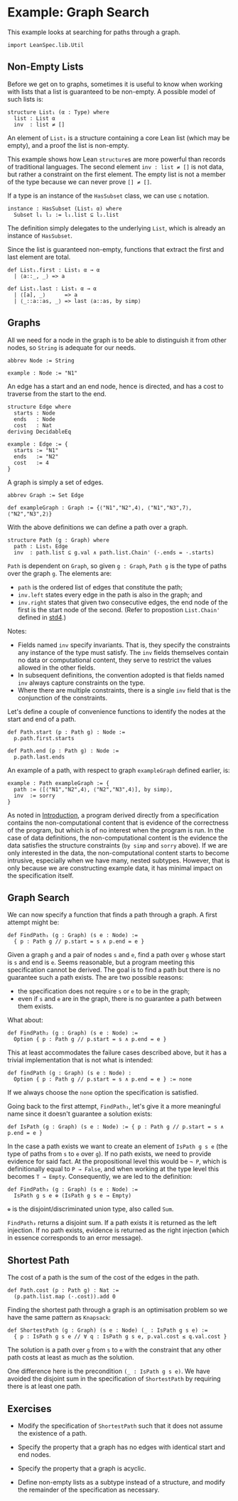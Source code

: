 # Example: Graph Search

This example looks at searching for paths through a graph.

```lean
import LeanSpec.lib.Util
```

## Non-Empty Lists

Before we get on to graphs, sometimes it is useful to know when working with lists
that a list is guaranteed to be non-empty. A possible model of such lists is:

```lean
structure List₁ (α : Type) where
  list : List α
  inv  : list ≠ []
```

An element of `List₁` is a structure containing a core Lean list (which may be empty),
and a proof the list is non-empty.

This example shows how Lean `structure`s are more powerful than records of traditional languages.
The second element `inv : list ≠ []` is not data, but rather a constraint on the first element.
The empty list is not a member of the type because we can never prove `[] ≠ []`.

If a type is an instance of the `HasSubset` class, we can use `⊆` notation.

```lean
instance : HasSubset (List₁ α) where
  Subset l₁ l₂ := l₁.list ⊆ l₂.list
```

The definition simply delegates to the underlying `List`, which is already an instance of `HasSubset`.

Since the list is guaranteed non-empty, functions that extract the first and last element are
total.

```lean
def List₁.first : List₁ α → α
  | ⟨a::_, _⟩ => a

def List₁.last : List₁ α → α
  | ⟨[a], _⟩      => a
  | ⟨_::a::as, _⟩ => last ⟨a::as, by simp⟩
```

## Graphs

All we need for a node in the graph is to be able to distinguish it from other nodes,
so `String` is adequate for our needs.

```lean
abbrev Node := String

example : Node := "N1"
```

An edge has a start and an end node, hence is directed, and has a cost to traverse from
the start to the end.

```lean
structure Edge where
  starts : Node
  ends   : Node
  cost   : Nat
deriving DecidableEq

example : Edge := {
  starts := "N1"
  ends   := "N2"
  cost   := 4
}
```

A graph is simply a set of edges.

```lean
abbrev Graph := Set Edge

def exampleGraph : Graph := {⟨"N1","N2",4⟩, ⟨"N1","N3",7⟩, ⟨"N2","N3",2⟩}
```

With the above definitions we can define a path over a graph.

```lean
structure Path (g : Graph) where
  path : List₁ Edge
  inv  : path.list ⊆ g.val ∧ path.list.Chain' (·.ends = ·.starts)
```

`Path` is dependent on `Graph`, so given `g : Graph`, `Path g` is the type of paths
over the graph `g`. The elements are:
- `path` is the ordered list of edges that constitute the path;
- `inv.left` states every edge in the path is also in the graph; and
- `inv.right` states that given two consecutive edges, the end node of the first is the start node
of the second. (Refer to propostion `List.Chain'` defined in [std4](https://github.com/leanprover/std4).)

Notes:
- Fields named `inv` specify invariants. That is, they
specify the constraints any instance of the type must satisfy. The `inv` fields
themselves contain no data or computational content, they serve to restrict the
values allowed in the other fields.
- In subsequent definitions, the convention adopted is that fields named `inv`
always capture constraints on the type.
- Where there are multiple constraints, there is a single `inv` field that is the conjunction
of the constraints.

Let's define a couple of convenience functions to identify the nodes at the start and end
of a path.

```lean
def Path.start (p : Path g) : Node :=
  p.path.first.starts

def Path.end (p : Path g) : Node :=
  p.path.last.ends
```

An example of a path, with respect to graph `exampleGraph` defined earlier, is:

```lean
example : Path exampleGraph := {
  path := ⟨[⟨"N1","N2",4⟩, ⟨"N2","N3",4⟩], by simp⟩,
  inv  := sorry
}
```

As noted in [Introduction](../Introduction.md), a program derived directly from a specification
contains the non-computational content that is evidence of the correctness of the program, but which
is of no interest when the program is run. In the case of data definitions, the non-computational content
is the evidence the data satisfies the structure constraints (`by simp` and `sorry` above).
If we are only interested in the data, the non-computational content starts to become intrusive,
especially when we have many, nested subtypes. However, that is only because we are
constructing example data, it has minimal impact on the specification itself.

## Graph Search

We can now specify a function that finds a path through a graph. A first attempt
might be:

```lean
def FindPath₁ (g : Graph) (s e : Node) :=
  { p : Path g // p.start = s ∧ p.end = e }
```

Given a graph `g` and a pair of nodes `s` and `e`, find a path over `g` whose start is `s` and end is `e`.
Seems reasonable, but a program meeting this specification cannot be derived. The goal is to find a path
but there is no guarantee such a path exists. The are two possible reasons:

- the specification does not require `s` or `e` to be in the graph;
- even if `s` and `e` are in the graph, there is no guarantee a path between them exists.

What about:

```lean
def FindPath₂ (g : Graph) (s e : Node) :=
  Option { p : Path g // p.start = s ∧ p.end = e }
```

This at least accommodates the failure cases described above, but it has a trivial implementation that
is not what is intended:

```lean
def findPath (g : Graph) (s e : Node) :
  Option { p : Path g // p.start = s ∧ p.end = e } := none
```

If we always choose the `none` option the specification is satisfied.

Going back to the first attempt, `FindPath₁`, let's give it a more meaningful name since it doesn't
guarantee a solution exists:

```lean
def IsPath (g : Graph) (s e : Node) := { p : Path g // p.start = s ∧ p.end = e }
```

In the case a path exists we want to create an element of `IsPath g s e` (the type of paths from
`s` to `e` over `g`). If no path exists, we need to provide evidence for said fact. At the
propositional level this would be `¬ P`, which is definitionally equal to `P → False`, and when
working at the type level this becomes `T → Empty`. Consequently, we are led to the definition:

```lean
def FindPath₃ (g : Graph) (s e : Node) :=
  IsPath g s e ⊕ (IsPath g s e → Empty)
```

`⊕` is the disjoint/discriminated union type, also called `Sum`.

`FindPath₃` returns a disjoint sum. If a path exists it is returned as the left injection.
If no path exists, evidence is returned as the right injection (which in essence corresponds
to an error message).

## Shortest Path

The cost of a path is the sum of the cost of the edges in the path.

```lean
def Path.cost (p : Path g) : Nat :=
  (p.path.list.map (·.cost)).add 0
```

Finding the shortest path through a graph is an optimisation problem so we have
the same pattern as `Knapsack`:

```lean
def ShortestPath (g : Graph) (s e : Node) (_ : IsPath g s e) :=
  { p : IsPath g s e // ∀ q : IsPath g s e, p.val.cost ≤ q.val.cost }
```

The solution is a path over `g` from `s` to `e` with the constraint that any other path
costs at least as much as the solution.

One difference here is the precondition `(_ : IsPath g s e)`. We have avoided the disjoint
sum in the specification of `ShortestPath` by requiring there is at least one path.

## Exercises

- Modify the specification of `ShortestPath` such that it does not assume the existence of a path.

- Specify the property that a graph has no edges with identical start and end nodes.

- Specify the property that a graph is acyclic.

- Define non-empty lists as a subtype instead of a structure, and modify the remainder of the
specification as necessary.
